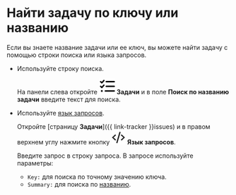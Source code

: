 # Найти задачу по ключу или названию

Если вы знаете название задачи или ее ключ, вы можете найти задачу с помощью строки поиска или языка запросов.


* Используйте строку поиска. 

  На панели слева откройте ![](../../_assets/tracker/svg/tasks.svg) **Задачи** и в поле **Поиск по названию задачи** введите текст для поиска.

* Используйте [язык запросов](query-filter.md).

  Откройте [страницу **Задачи**]({{ link-tracker }}issues) и в правом верхнем углу нажмите кнопку ![](../../_assets/tracker/svg/query-language.svg) **Язык запросов**.

  Введите запрос в строку запроса. В запросе используйте параметры:

    * `Key:` для поиска по точному значению ключа.
    * `Summary:` для поиска по [названию](query-filter.md#query-text).





